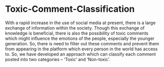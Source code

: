 # Toxic-Comment-Classification
With a rapid increase in the use of social media at present, there is a large exchange of information within the society. Though this exchange of knowledge is beneficial, there is also the possibility of toxic comments which might influence the emotions of the people, especially the younger generation. So, there is need to filter out these comments and prevent them from appearing in the platform which every person in the world has access to. So, we have developed an approach which can classify each comment posted into two categories – ‘Toxic’ and ‘Non-toxic’.
